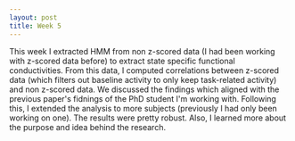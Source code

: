 ```yaml
---
layout: post
title: Week 5
---
```

This week I extracted HMM from non z-scored data (I had been working with z-scored data before) to extract state specific functional conductivities. From this data, I computed correlations between z-scored data (which filters out baseline activity to only keep task-related activity) and non z-scored data. We discussed the findings which aligned with the previous paper's fidnings of the PhD student I'm working with. Following this, I extended the analysis to more subjects (previously I had only been working on one). The results were pretty robust. Also, I learned more about the purpose and idea behind the research.
